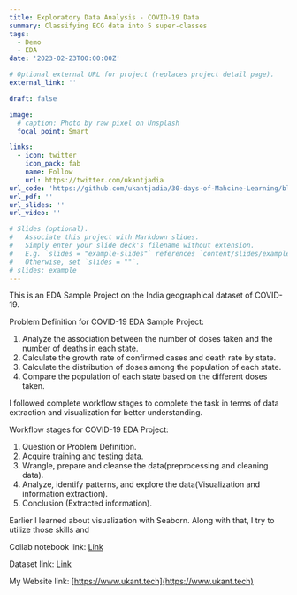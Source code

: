 ```yaml
---
title: Exploratory Data Analysis - COVID-19 Data
summary: Classifying ECG data into 5 super-classes 
tags:
  - Demo
  - EDA
date: '2023-02-23T00:00:00Z'

# Optional external URL for project (replaces project detail page).
external_link: ''

draft: false

image:
  # caption: Photo by raw pixel on Unsplash
  focal_point: Smart

links:
  - icon: twitter
    icon_pack: fab
    name: Follow
    url: https://twitter.com/ukantjadia
url_code: 'https://github.com/ukantjadia/30-days-of-Mahcine-Learning/blob/Main/DAY-19/COVID-19%20EDA%20Sample%20Project.ipynb'
url_pdf: ''
url_slides: ''
url_video: ''

# Slides (optional).
#   Associate this project with Markdown slides.
#   Simply enter your slide deck's filename without extension.
#   E.g. `slides = "example-slides"` references `content/slides/example-slides.md`.
#   Otherwise, set `slides = ""`.
# slides: example
---
```



This is an EDA Sample Project on the India geographical dataset of COVID-19.

Problem Definition for COVID-19 EDA Sample Project:

1. Analyze the association between the number of doses taken and the number of deaths in each state.
2. Calculate the growth rate of confirmed cases and death rate by state.
3. Calculate the distribution of doses among the population of each state.
4. Compare the population of each state based on the different doses taken.

I followed complete workflow stages to complete the task in terms of data extraction and visualization for better understanding.

Workflow stages for COVID-19 EDA Project:

1. Question or Problem Definition.
2. Acquire training and testing data.
3. Wrangle, prepare and cleanse the data(preprocessing and cleaning data).
4. Analyze, identify patterns, and explore the data(Visualization and information extraction).
5. Conclusion (Extracted information).

Earlier I learned about visualization with Seaborn. Along with that, I try to utilize those skills and

Collab notebook link: [Link](https://colab.research.google.com/drive/1XGbvb6vHTmOpxEebnkjjiewxd1P6M5Tw?usp=sharing)

Dataset link: [Link](https://lnkd.in/dh--vGh2)

My Website link: [https://www.ukant.tech](https://www.ukant.tech)
